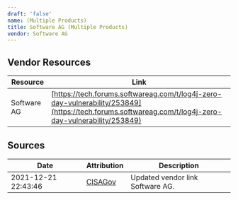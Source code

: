 ```yaml
---
draft: 'false'
name: (Multiple Products)
title: Software AG (Multiple Products)
vendor: Software AG
---
```


## Vendor Resources
| Resource | Link |
| --- | --- |
| Software AG | [https://tech.forums.softwareag.com/t/log4j-zero-day-vulnerability/253849](https://tech.forums.softwareag.com/t/log4j-zero-day-vulnerability/253849) |



## Sources
| Date | Attribution | Description |
| --- | --- | --- |
| 2021-12-21 22:43:46 | [CISAGov](https://raw.githubusercontent.com/cisagov/log4j-affected-db/develop/README.md) | Updated vendor link Software AG.  |
